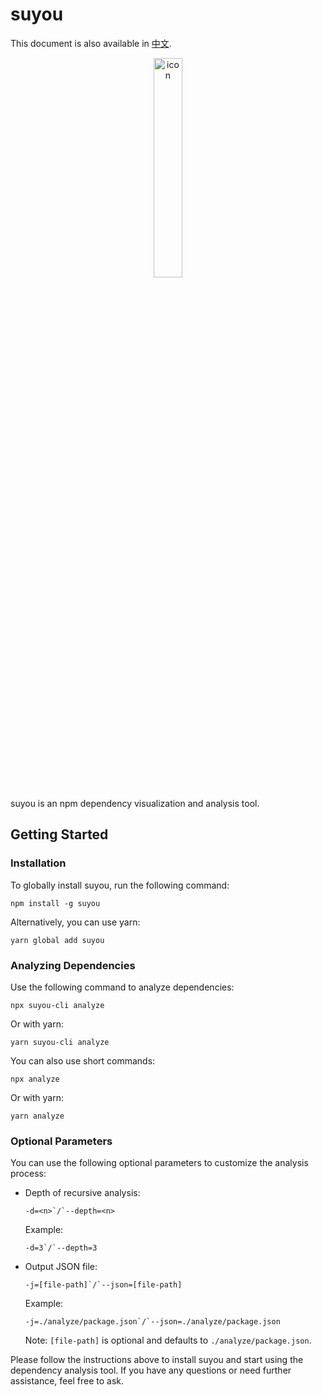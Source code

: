 # suyou

This document is also available in [中文](./README.zh_CN.md).

<p align="center"> <img src="https://s2.loli.net/2023/08/29/Xcb4AKrTDE7gPfk.png" alt="icon" width="30%" /> </p>

suyou is an npm dependency visualization and analysis tool.

## Getting Started

### Installation

To globally install suyou, run the following command:

```shell
npm install -g suyou
```

Alternatively, you can use yarn:

```shell
yarn global add suyou
```

### Analyzing Dependencies

Use the following command to analyze dependencies:

```shell
npx suyou-cli analyze
```

Or with yarn:

```shell
yarn suyou-cli analyze
```

You can also use short commands:

```shell
npx analyze
```

Or with yarn:

```shell
yarn analyze
```

### Optional Parameters

You can use the following optional parameters to customize the analysis process:

-   Depth of recursive analysis:

    ```shell
    -d=<n>`/`--depth=<n>
    ```

    Example:

    ```shell
    -d=3`/`--depth=3
    ```

-   Output JSON file:

    ```shell
    -j=[file-path]`/`--json=[file-path]
    ```

    Example:

    ```shell
    -j=./analyze/package.json`/`--json=./analyze/package.json
    ```

    Note: `[file-path]` is optional and defaults to `./analyze/package.json`.

Please follow the instructions above to install suyou and start using the dependency analysis tool. If you have any questions or need further assistance, feel free to ask.
